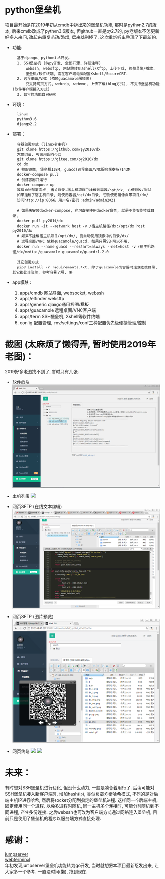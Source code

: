 # python堡垒机

项目最开始是在2019年初从cmdb中拆出来的堡垒机功能, 那时是python2.7的版本, 后来cmdb改成了python3.6版本,
但github一直是py2.7的, py老版本不怎更新好多人来问, 改起来重复劳动/繁烦, 后来就删掉了. 这次重新拆出整理了下最新的.

* 功能:

        基于django、python3.6开发。
        1. SSH堡垒机 (纯py开发, 全部开源, 详细注释)
            webssh, websftp, 网站跳转到Xshell/Xftp, 上传下载, 终端录像/播放.
            堡垒机/软件终端, 需在客户端电脑配置Xshell/SecureCRT.
        2. 远程桌面/VNC (依赖guacamole服务端)
            只支持网页方式, webrdp, webvnc, 上传下载(blog方式), 不支持堡垒机功能(软件客户端接入方式)
        3. 其它的功能自己研究

* 环境：

        linux
        python3.6
        django2.2

* 部署：

        容器部署方式 (linux宿主机)
        git clone https://github.com/py2010/dx
        太慢的话, 可使用国内码云
        git clone https://gitee.com/py2010/dx
        cd dx
        # 拉取镜像, 堡垒机108M, guacd(远程桌面/VNC服务端支持)143M
        docker-compose pull
        # 创建容器并运行
        docker-compose up
        等待自动部署完成, 当前目录-宿主机项目已挂载到容器/opt/dx, 方便修改/测试
        如果挂载了宿主机目录, 则使用容器/opt/dx目录, 否则使用镜像自带项目/dx/
        访问http://ip:8066，用户名/密码：admin/admin2021

        # 如果未安装docker-compose, 也可直接使用docker命令, 就是不能智能挂载目录,
        docker pull py2010/dx
        docker run -it --network host -v /宿主机路径/dx:/opt/dx host py2010/dx
        # 如果不挂载宿主机项目/opt/dx/, 则自动使用镜像中的目录/dx/
        # 远程桌面/VNC 依赖guacamole/guacd, 如果只需SSH可以不用.
        docker run --name guacd --restart=always --net=host -v /宿主机路径/dx/media:/guacamole guacamole/guacd:1.2.0

        其它部署方式
        pip3 install -r requirements.txt, 除了guacamole为容器时注意挂载目录, 其它都比较简单, 参考容器了解, 略

* app模块：
    1. apps/cmdb 网站界面, websocket, webssh
    2. apps/elfinder websftp
    3. apps/generic django通用视图/模板
    4. apps/guacamole 远程桌面/VNC客户端
    5. apps/term SSH堡垒机, Xshell等软件终端
    6. config 配置管理, env/settings/conf三种配置优先级便捷管理/控制


# 截图 (太麻烦了懒得弄, 暂时使用2019年老图)：
2019好多老图找不到了, 暂时只有几张.

* 软件终端
![xshell](help/xshell.gif  "xshell")
* 主机列表
![](https://github.com/py2010/webssh/raw/master/host.png)

* 网页SFTP (在线文本编辑)
![websftp](help/websftp.png  "websftp")
* 网页SFTP (图片预览)
![websftp](help/websftp2.png  "websftp")
* 网页终端
![](https://github.com/py2010/webssh/raw/master/webssh.png)
![](https://github.com/py2010/webssh/raw/master/webssh2.png)


# 未来：
有时想对SSH堡垒机进行优化, 但没什么动力, 一般是凑合着用行了.
后续可能对SSH堡垒机接入新客户端时, 增加hash(ip), 类似负载均衡哈希模式, 不同的是对后端主机IP进行哈希,
然后将socket分配到指定的堡垒机进程. 这样同一个后端主机, 固定使用同一个进程.
以免多进程时随机, 同一主机多个连接时, 可能分别随机到不同进程, 产生多份连接.
之后webssh也可改为客户端方式通过网络连入堡垒机, 目前只是使用了堡垒机的程序以服务端方式直接处理.

# 感谢：
<a href="https://github.com/jumpserver/jumpserver" target="_blank">jumpserver</a>  
<a href="https://github.com/jimmy201602/webterminal" target="_blank">webterminal</a>  
年初发现jumpserver堡垒机功能转为go开发, 当时就想把本项目最新版发出来, 让大家多一个参考. 一直没时间(懒), 拖到现在.

